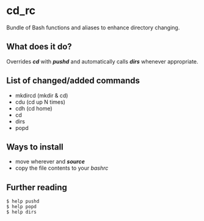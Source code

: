 # cd_rc
Bundle of Bash functions and aliases to enhance directory changing.

## What does it do?
Overrides ***cd*** with ***pushd*** and automatically calls ***dirs*** whenever appropriate.

## List of changed/added commands
+ mkdircd (mkdir & cd)
+ cdu (cd up N times)
+ cdh (cd home)
+ cd
+ dirs
+ popd

## Ways to install
- move wherever and ***source***
- copy the file contents to your *bashrc*

## Further reading
	$ help pushd
	$ help popd
	$ help dirs
